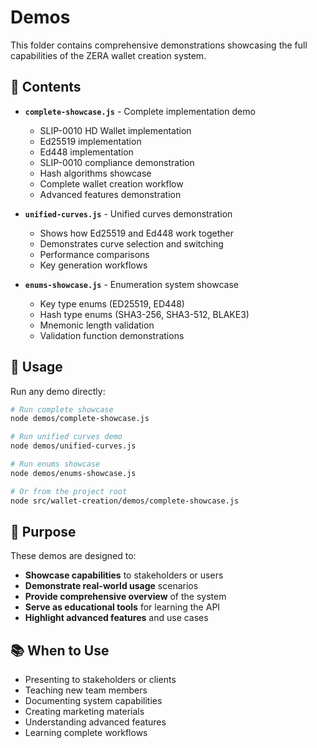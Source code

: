 # Demos

This folder contains comprehensive demonstrations showcasing the full capabilities of the ZERA wallet creation system.

## 📁 Contents

- **`complete-showcase.js`** - Complete implementation demo
  - SLIP-0010 HD Wallet implementation
  - Ed25519 implementation
  - Ed448 implementation
  - SLIP-0010 compliance demonstration
  - Hash algorithms showcase
  - Complete wallet creation workflow
  - Advanced features demonstration

- **`unified-curves.js`** - Unified curves demonstration
  - Shows how Ed25519 and Ed448 work together
  - Demonstrates curve selection and switching
  - Performance comparisons
  - Key generation workflows

- **`enums-showcase.js`** - Enumeration system showcase
  - Key type enums (ED25519, ED448)
  - Hash type enums (SHA3-256, SHA3-512, BLAKE3)
  - Mnemonic length validation
  - Validation function demonstrations

## 🚀 Usage

Run any demo directly:

```bash
# Run complete showcase
node demos/complete-showcase.js

# Run unified curves demo
node demos/unified-curves.js

# Run enums showcase
node demos/enums-showcase.js

# Or from the project root
node src/wallet-creation/demos/complete-showcase.js
```

## 🎯 Purpose

These demos are designed to:
- **Showcase capabilities** to stakeholders or users
- **Demonstrate real-world usage** scenarios
- **Provide comprehensive overview** of the system
- **Serve as educational tools** for learning the API
- **Highlight advanced features** and use cases

## 📚 When to Use

- Presenting to stakeholders or clients
- Teaching new team members
- Documenting system capabilities
- Creating marketing materials
- Understanding advanced features
- Learning complete workflows
